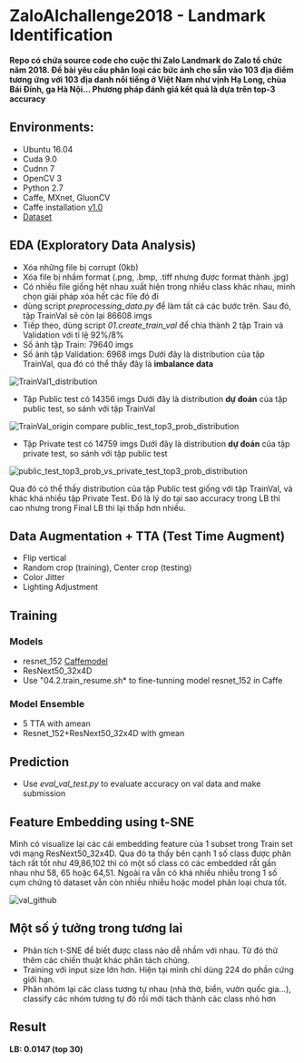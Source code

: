 # ZaloAIchallenge2018 - Landmark Identification
**Repo có chứa source code cho cuộc thi Zalo Landmark do Zalo tổ chức năm 2018.
Đề bài yêu cầu phân loại các bức ảnh cho sẵn vào 103 địa điểm tương ứng với 103 địa danh nổi tiếng ở Việt Nam như vịnh Hạ Long, chùa Bái Đính, ga Hà Nội... Phương pháp đánh giá kết quả là dựa trên top-3 accuracy**

## Environments:
+ Ubuntu 16.04
+ Cuda 9.0
+ Cudnn 7
+ OpenCV 3
+ Python 2.7
+ Caffe, MXnet, GluonCV
+ Caffe installation [v1.0](https://github.com/BVLC/caffe/releases/tag/1.0)
+ [Dataset](https://challenge.zalo.ai/portal/landmark/data) 

## EDA (Exploratory Data Analysis)
+ Xóa những file bị corrupt (0kb)
+ Xóa file bị nhầm format (.png, .bmp, .tiff nhưng được format thành .jpg)
+ Có nhiều file giống hệt nhau xuất hiện trong nhiều class khác nhau, mình chọn giải pháp xóa hết các file đó đi  
+ dùng script *preprocessing_data.py* để làm tất cả các bước trên. Sau đó, tập TrainVal sẽ còn lại 86608 imgs
+ Tiếp theo, dùng script *01.create_train_val* để chia thành 2 tập Train và Validation với tỉ lệ 92%/8%
+ Số ảnh tập Train: 79640 imgs
+ Số ảnh tập Validation: 6968 imgs
Dưới đây là distribution của tập TrainVal, qua đó có thể thấy đây là **imbalance data**

![TrainVal1_distribution](https://user-images.githubusercontent.com/17918935/58390109-be05b300-8059-11e9-8edf-15f82e6ca6b2.jpg)

+ Tập Public test có 14356 imgs
Dưới đây là distribution **dự đoán** của tập public test, so sánh với tập TrainVal

![TrainVal_origin compare public_test_top3_prob_distribution](https://user-images.githubusercontent.com/17918935/58390395-5486a400-805b-11e9-9e4c-ec70030f0402.jpg)

+ Tập Private test có 14759 imgs
Dưới đây là distribution **dự đoán** của tập private test, so sánh với tập public test

![public_test_top3_prob_vs_private_test_top3_prob_distribution](https://user-images.githubusercontent.com/17918935/58390472-a16a7a80-805b-11e9-94e7-424d11915d14.jpg)

Qua đó có thể thấy distribution của tập Public test giống với tập TrainVal, và khác khá nhiều tập Private Test. Đó là lý do tại sao accuracy trong LB thì cao nhưng trong Final LB thì lại thấp hơn nhiều.

## Data Augmentation + TTA (Test Time Augment)
+ Flip vertical
+ Random crop (training), Center crop (testing)
+ Color Jitter
+ Lighting Adjustment

## Training
### Models
+ resnet_152 [Caffemodel](https://drive.google.com/drive/u/0/folders/1PYXLmVz0jFPRdQwtm62pkZoUgm5T6Hzq)
+ ResNext50_32x4D
+ Use "04.2.train_resume.sh* to  fine-tunning model resnet_152 in Caffe

### Model Ensemble
+ 5 TTA with amean
+ Resnet_152+ResNext50_32x4D with gmean

## Prediction
+ Use *eval_val_test.py* to evaluate accuracy on val data and make submission

## Feature Embedding using t-SNE

Mình có visualize lại các cái embedding feature của 1 subset trong Train set với mạng ResNext50_32x4D. Qua đó ta thấy bên cạnh 1 số class được phân tách rất tốt như 49,86,102 thì có một số class có các embedded rất gần nhau như 58, 65 hoặc 64,51. Ngoài ra vẫn có khá nhiều nhiễu trong 1 số cụm chứng tỏ dataset vẫn còn nhiều nhiễu hoặc model phân loại chưa tốt. 

![val_github](https://user-images.githubusercontent.com/17918935/58447786-c7f9e580-812f-11e9-9ded-dbaef280b492.gif)

## Một số ý tưởng trong tương lai
+ Phân tích t-SNE để biết được class nào dễ nhầm với nhau. Từ đó thử thêm các chiến thuật khác phân tách chúng.
+ Training với input size lớn hơn. Hiện tại mình chỉ dùng 224 do phần cứng giới hạn.
+ Phân nhóm lại các class tương tự nhau (nhà thờ, biển, vườn quốc gia...), classify các nhóm tương tự đó rồi mới tách thành các class nhỏ hơn

## Result
**LB: 0.0147 (top 30)**
